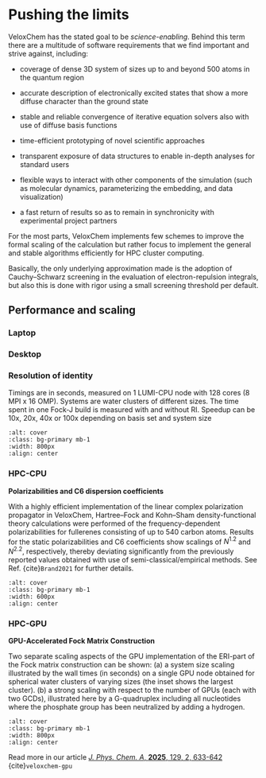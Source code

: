 # Pushing the limits

VeloxChem has the stated goal to be *science-enabling*. Behind this term there are a multitude of software requirements that we find important and strive against, including:

- coverage of dense 3D system of sizes up to and beyond 500 atoms in the quantum region

- accurate description of electronically excited states that show a more diffuse character than the ground state

- stable and reliable convergence of iterative equation solvers also with use of diffuse basis functions

- time-efficient prototyping of novel scientific approaches

- transparent exposure of data structures to enable in-depth analyses for standard users

- flexible ways to interact with other components of the simulation (such as molecular dynamics, parameterizing the embedding, and data visualization)

- a fast return of results so as to remain in synchronicity with experimental project partners

For the most parts, VeloxChem implements few schemes to improve the formal scaling of the calculation but rather focus to implement the general and stable algorithms efficiently for HPC cluster computing. 

Basically, the only underlying approximation made is the adoption of Cauchy–Schwarz screening in the evaluation of electron-repulsion integrals, but also this is done with rigor using a small screening threshold per default.

## Performance and scaling
### Laptop
### Desktop

### Resolution of identity

Timings are in seconds, measured on 1 LUMI-CPU node with 128 cores (8 MPI x 16 OMP). Systems are water clusters of different sizes. The time spent in one Fock-J build is measured with and without RI. Speedup can be 10x, 20x, 40x or 100x depending on basis set and system size

```{image} ../images/ri.png
:alt: cover
:class: bg-primary mb-1
:width: 800px
:align: center
```

### HPC-CPU
**Polarizabilities and C6 dispersion coefficients**

With a highly efficient implementation of the linear complex polarization propagator in VeloxChem, Hartree–Fock and Kohn–Sham density-functional theory calculations were performed of the frequency-dependent polarizabilities for fullerenes consisting of up to 540 carbon atoms. Results for the static polarizabilities and C6 coefficients show scalings of $N^{1.2}$ and $N^{2.2}$, respectively,  thereby deviating significantly from the previously reported values obtained with use of semi-classical/empirical methods. See Ref. {cite}`Brand2021` for further details.


```{image} ../images/alpha_fullerene.png
:alt: cover
:class: bg-primary mb-1
:width: 600px
:align: center
```

### HPC-GPU
**GPU-Accelerated Fock Matrix Construction**

Two separate scaling aspects of the GPU implementation of the ERI-part of the Fock matrix construction can be shown: (a) a system size scaling illustrated by the wall times (in seconds) on a single GPU node obtained for spherical water clusters of varying sizes (the inset shows the largest cluster). (b) a strong scaling with respect to the number of GPUs (each with two GCDs), illustrated here by a G-quadruplex including all nucleotides where the phosphate group has been neutralized by adding a hydrogen.
```{image} ../images/hpc-gpu-scaling.jpeg
:alt: cover
:class: bg-primary mb-1
:width: 800px
:align: center
```
Read more in our article [*J. Phys. Chem. A*, **2025**, 129, 2, 633-642](https://doi.org/10.1021/acs.jpca.4c07510) {cite}`veloxchem-gpu`